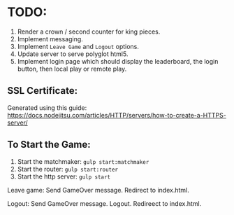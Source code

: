 # TODO: #

1. Render a crown / second counter for king pieces.
2. Implement messaging.
3. Implement `Leave Game` and `Logout` options.
4. Update server to serve polyglot html5.
5. Implement login page which should display the leaderboard,
   the login button, then local play or remote play.

## SSL Certificate: ##

Generated using this guide: https://docs.nodejitsu.com/articles/HTTP/servers/how-to-create-a-HTTPS-server/

## To Start the Game: ##

1. Start the matchmaker: `gulp start:matchmaker`
2. Start the router: `gulp start:router`
3. Start the http server: `gulp start`

Leave game:
  Send GameOver message.
  Redirect to index.html.

Logout:
  Send GameOver message.
  Logout.
  Redireect to index.html.
